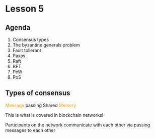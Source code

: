 # Lesson 5

## Agenda
1. Consensus types
2. The byzantine generals problem
3. Fault tollerant
4. Paxos
5. Raft
6. BFT
7. PoW
8. PoS

## Types of consensus

<span style="color: orange;">Message</span> passing
Shared <span style="color: orange;">Memory</span>

This is what is covered in blockchain networks!

Participants on the network communicate with each other via passing messages to each other



